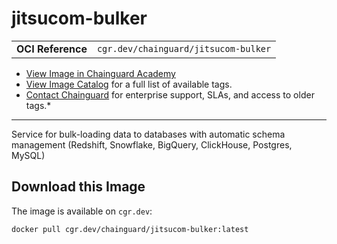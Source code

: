 <!--monopod:start-->
# jitsucom-bulker
| | |
| - | - |
| **OCI Reference** | `cgr.dev/chainguard/jitsucom-bulker` |


* [View Image in Chainguard Academy](https://edu.chainguard.dev/chainguard/chainguard-images/reference/jitsucom-bulker/overview/)
* [View Image Catalog](https://console.enforce.dev/images/catalog) for a full list of available tags.
* [Contact Chainguard](https://www.chainguard.dev/chainguard-images) for enterprise support, SLAs, and access to older tags.*

---
<!--monopod:end-->

<!--overview:start-->
Service for bulk-loading data to databases with automatic schema management (Redshift, Snowflake, BigQuery, ClickHouse, Postgres, MySQL)
<!--overview:end-->

<!--getting:start-->
## Download this Image
The image is available on `cgr.dev`:

```
docker pull cgr.dev/chainguard/jitsucom-bulker:latest
```
<!--getting:end-->

<!--body:start--><!--body:end-->
